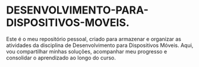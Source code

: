 # DESENVOLVIMENTO-PARA-DISPOSITIVOS-MOVEIS.
Este é o meu repositório pessoal, criado para armazenar e organizar as atividades da disciplina de Desenvolvimento para Dispositivos Móveis. Aqui, vou compartilhar minhas soluções, acompanhar meu progresso e consolidar o aprendizado ao longo do curso.
